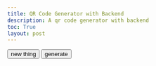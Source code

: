 ```yaml
---
title: QR Code Generator with Backend
description: A qr code generator with backend
toc: True
layout: post
---
```




<div id="qrcode"></div>

<script src="https://cdn.jsdelivr.net/npm/qrcodejs/qrcode.min.js"></script>

<div id="inputDiv">
</div>
<button onclick="NewInput()">new thing</button>
<button onclick="Generate()"> generate </button>

<script type="text/javascript">
    function NewInput(numb, link, freq){
        var num;
        if (numb === undefined){
            num =  $("#inputDiv").find("input").length/2 + 1;
        }
        else{
            num = numb;
        }

        var inputQR = document.createElement('input');
        inputQR.type = 'text';
        inputQR.id = `QR${num}`;
        inputQR.placeholder = "Link"
        if (link){
            inputQR.innerHTML = link;
        }

        // Create second input element
        var inputFreq = document.createElement('input');
        inputFreq.type = 'text';
        inputFreq.id = `Freq${num}`;
        inputFreq.placeholder = "Frequency"
        if (freq){
            inputQR.innerHTML = freq;
        }

        // Create button element
        var button = document.createElement('button');
        button.id = `btn${num}`;
        button.textContent = 'X'; // Set button text
        // Set onclick event for the button using an anonymous function to call Remove with 'this'
        button.onclick = function() { Remove(this); };

        // Create a line break element
        var lineBreak = document.createElement('br');

        // Assuming you have a container element to append these elements to, for example, a div with id 'container'
        var container = document.getElementById('inputDiv');

        // Append the elements to the container
        container.appendChild(inputQR);
        container.appendChild(inputFreq);
        container.appendChild(button);
        container.appendChild(lineBreak);
    }
    
    function Remove(event){
        var length = $("#inputDiv").find("input").length/2 - 1
        console.log(document.getElementById("inputDiv"));
        document.getElementById(`inputDiv`).innerHTML = "";
        for (var i = 1; i <= length; i ++){
            NewInput(i);
        }
        
    }

    function Generate(){
        console.log($("#inputDiv").find("input").length);
        if (document.getElementById("qrcode").innerHTML){
            document.getElementById("qrcode").innerHTML = "";
        }
        fetchId().then(id => {
            if(window.location.href.includes("127.0.0.1")){
                var link = "http://127.0.0.1:4100/jcc_frontend/2024/01/25/qrcodeacceptbackend.html" + id;
            }
            else {
                var link = "https://john-scc.github.io/jcc_frontend/2024/01/25/qrcodeacceptbackend.html#" + id;
            }
            console.log(link)
            new QRCode(document.getElementById("qrcode"), link)
        })
    }

    function fetchId() {
        if(window.location.href.includes("127.0.0.1")){
            var url = 'http://localhost:8911/api/qrcode/newCode';
        }
        else {
            var url = 'https://jcc.stu.nighthawkcodingsociety.com/api/qrcode/newCode';
        }

        var linkList = [];
        var freqList = [];

        for (var i = 0; i < $("#inputDiv").find("input").length/2; i ++){
            try {
                linkList.push(document.getElementById(`QR${i+1}`).value);
                freqList.push(parseFloat(document.getElementById(`Freq${i+1}`).value));
            }
            catch{
                i --;
            }
        }
        
        if(freqList.reduce((partialSum, a) => partialSum + a, 0) != 1.0){
            alert("Please ensure the sum of your frequencies is 1");
            return;
        }
        
        const payload = {
            links: linkList,
            frequencies: freqList
        };

        console.log(payload);
        
        return fetch(url, {
            method: 'POST', 
            headers: {
                'Content-Type': 'application/json' 
            },
            body: JSON.stringify(payload) 
        })
        .then(response => {
            if (!response.ok) {
                throw new Error('Network response was not ok');
            }
            return response.json(); 
        })
        .then(data => {
            return data.id;
        })
        .catch(error => {
            console.error('Error:', error); 
        });
    }

    for (var i = 1; i <= 2; i ++){
        NewInput(i);
    }
</script>

<script>

</script>